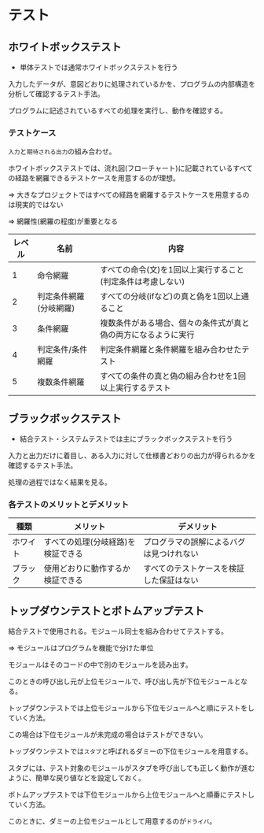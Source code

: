 # テスト

## ホワイトボックステスト

- 単体テストでは通常ホワイトボックステストを行う

入力したデータが、意図どおりに処理されているかを、プログラムの内部構造を分析して確認するテスト手法。

プログラムに記述されているすべての処理を実行し、動作を確認する。

### テストケース

`入力`と`期待される出力`の組み合わせ。

ホワイトボックステストでは、流れ図(フローチャート)に記載されているすべての経路を網羅できるテストケースを用意するのが理想。

=> 大きなプロジェクトではすべての経路を網羅するテストケースを用意するのは現実的ではない

=> 網羅性(網羅の程度)が重要となる

| レベル | 名前                   | 内容                                                           |
|--------|------------------------|----------------------------------------------------------------|
| 1      | 命令網羅               | すべての命令(文)を1回以上実行すること(判定条件は考慮しない)    |
| 2      | 判定条件網羅(分岐網羅) | すべての分岐(ifなど)の真と偽を1回以上通ること                  |
| 3      | 条件網羅               | 複数条件がある場合、個々の条件式が真と偽の両方になるように実行 |
| 4      | 判定条件/条件網羅      | 判定条件網羅と条件網羅を組み合わせたテスト                     |
| 5      | 複数条件網羅           | すべての条件の真と偽の組み合わせを1回以上実行するテスト        |

## ブラックボックステスト

- 結合テスト・システムテストでは主にブラックボックステストを行う

入力と出力だけに着目し、ある入力に対して仕様書どおりの出力が得られるかを確認するテスト手法。

処理の過程ではなく結果を見る。

### 各テストのメリットとデメリット

| 種類     | メリット                           | デメリット                               |
|----------|------------------------------------|------------------------------------------|
| ホワイト | すべての処理(分岐経路)を検証できる | プログラマの誤解によるバグは見つけれない |
| ブラック | 使用どおりに動作するか検証できる   | すべてのテストケースを検証した保証はない |

## トップダウンテストとボトムアップテスト

結合テストで使用される。モジュール同士を組み合わせてテストする。

=> モジュールはプログラムを機能で分けた単位

モジュールはそのコードの中で別のモジュールを読み出す。

このときの呼び出し元が上位モジュールで、呼び出し先が下位モジュールとなる。

トップダウンテストでは上位モジュールから下位モジュールへと順にテストをしていく方法。

この場合は下位モジュールが未完成の場合はテストができない。

トップダウンテストでは`スタブ`と呼ばれるダミーの下位モジュールを用意する。

スタブには、テスト対象のモジュールがスタブを呼び出しても正しく動作が進むように、簡単な戻り値などを設定しておく。

ボトムアップテストでは下位モジュールから上位モジュールへと順番にテストしていく方法。

このときに、ダミーの上位モジュールとして用意するのが`ドライバ`。

